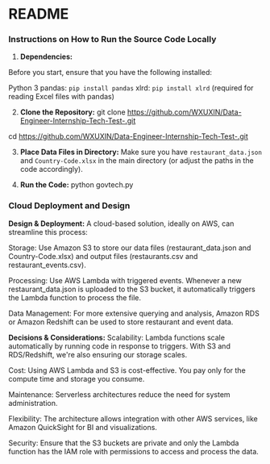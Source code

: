 # README

### Instructions on How to Run the Source Code Locally
1. **Dependencies:**

Before you start, ensure that you have the following installed:

Python 3
    pandas: `pip install pandas`
    xlrd: `pip install xlrd` (required for reading Excel files with pandas)

2. **Clone the Repository:**
git clone https://github.com/WXUXIN/Data-Engineer-Internship-Tech-Test-.git

cd https://github.com/WXUXIN/Data-Engineer-Internship-Tech-Test-.git

3. **Place Data Files in Directory:**
Make sure you have `restaurant_data.json` and `Country-Code.xlsx` in the main directory (or adjust the paths in the code accordingly).

4. **Run the Code:**
python govtech.py

### Cloud Deployment and Design
**Design & Deployment:**
A cloud-based solution, ideally on AWS, can streamline this process:

Storage: Use Amazon S3 to store our data files (restaurant_data.json and Country-Code.xlsx) and output files (restaurants.csv and restaurant_events.csv).

Processing: Use AWS Lambda with triggered events. Whenever a new restaurant_data.json is uploaded to the S3 bucket, it automatically triggers the Lambda function to process the file.

Data Management: For more extensive querying and analysis, Amazon RDS or Amazon Redshift can be used to store restaurant and event data.

**Decisions & Considerations:**
Scalability: Lambda functions scale automatically by running code in response to triggers. With S3 and RDS/Redshift, we're also ensuring our storage scales.

Cost: Using AWS Lambda and S3 is cost-effective. You pay only for the compute time and storage you consume.

Maintenance: Serverless architectures reduce the need for system administration.

Flexibility: The architecture allows integration with other AWS services, like Amazon QuickSight for BI and visualizations.

Security: Ensure that the S3 buckets are private and only the Lambda function has the IAM role with permissions to access and process the data.
